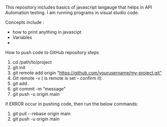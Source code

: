 This repository includes basics of javascript langauge that helps in API Automation testing. I am running programs in visual studio code.

Concepts include :
-  how to print anything in javascipt 
- Variables
-  

How to push code to GitHub repository steps


1. cd /path/to/project
2. git init
3. git remote add origin “https://github.com/yourusername/my-project.git”
4. Git remote -v ( is remote is set - confirm it)
5. git add .
6. git commit -m “message”
7. git push -u origin main

if ERROR occur in pushing code, then run the below commands: 

1. git pull --rebase origin main
2. git push -u origin main

